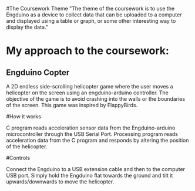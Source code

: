 #The Coursework Theme
"The theme of the coursework is to use the Engduino as a device to collect data that can be uploaded to a computer and
displayed using a table or graph, or some other interesting way to display the data."

# My approach to the coursework:
## Engduino Copter

A 2D endless side-scrolling helicopter game where the user moves a helicopter on the screen using an engduino-arduino controller. The objective of the game is to avoid crashing into the walls or the boundaries of the screen. This game was inspired by FlappyBirds.

#How it works

C program reads acceleration sensor data from the Engduino-arduino microcontroller through the USB Serial Port.
Processing program reads acceleration data from the C program and responds by altering the position of the helicopter.

#Controls

Connect the Engduino to a USB extension cable and then to the computer USB port.
Simply hold the Engduino flat towards the ground and tilt it upwards/downwards to move the helicopter.



